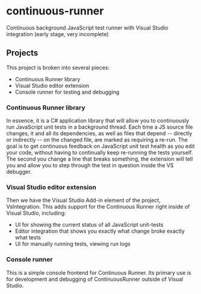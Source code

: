 # continuous-runner
Continuous background JavaScript test runner with Visual Studio integration (early stage, very incomplete)

## Projects
This project is broken into several pieces:
  * Continuous Runner library
  * Visual Studio editor extension
  * Console runner for testing and debugging

### Continuous Runner library
In essence, it is a C# application library that will allow you to continuously run JavaScript unit tests in a background thread. Each time a JS source file changes, it and all its dependencies, as well as files that depend -- directly or indirectly -- on the changed file, are marked as requiring a re-run. The goal is to get continuous feedback on JavaScript unit test health as you edit your code, without having to continually keep re-running the tests yourself. The second you change a line that breaks something, the extension will tell you and allow you to step through the test in question inside the VS debugger.

### Visual Studio editor extension
Then we have the Visual Studio Add-in element of the project, VsIntegration. This adds support for the Continuous Runner right inside of Visual Studio, including:

 * UI for showing the current status of all JavaScript unit-tests
 * Editor integration that shows you exactly what change broke exactly what tests
 * UI for manually running tests, viewing run logs
 
### Console runner
This is a simple console frontend for Continuous Runner. Its primary use is for development and debugging of ContinuousRunner outside of Visual Studio.
